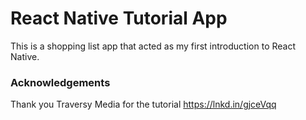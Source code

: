# React Native Tutorial App

This is a shopping list app that acted as my first introduction to React Native.

### Acknowledgements

Thank you Traversy Media for the tutorial https://lnkd.in/gjceVqq